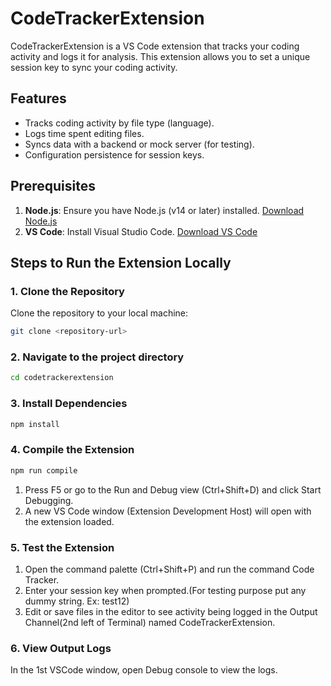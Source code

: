# CodeTrackerExtension

CodeTrackerExtension is a VS Code extension that tracks your coding activity and logs it for analysis. This extension allows you to set a unique session key to sync your coding activity.

## Features
- Tracks coding activity by file type (language).
- Logs time spent editing files.
- Syncs data with a backend or mock server (for testing).
- Configuration persistence for session keys.

## Prerequisites
1. **Node.js**: Ensure you have Node.js (v14 or later) installed. [Download Node.js](https://nodejs.org/)
2. **VS Code**: Install Visual Studio Code. [Download VS Code](https://code.visualstudio.com/)

## Steps to Run the Extension Locally

### 1. Clone the Repository
Clone the repository to your local machine:
```bash
git clone <repository-url>
```
### 2. Navigate to the project directory
```bash
cd codetrackerextension
```
### 3. Install Dependencies
```bash
npm install
```
### 4. Compile the Extension
```bash
npm run compile
```
1. Press F5 or go to the Run and Debug view (Ctrl+Shift+D) and click Start Debugging.
2. A new VS Code window (Extension Development Host) will open with the extension loaded.

### 5. Test the Extension
1. Open the command palette (Ctrl+Shift+P) and run the command Code Tracker.
2. Enter your session key when prompted.(For testing purpose put any dummy string. Ex: test12)
3. Edit or save files in the editor to see activity being logged in the Output Channel(2nd left of Terminal) named CodeTrackerExtension.

### 6. View Output Logs
In the 1st VSCode window, open Debug console to view the logs.